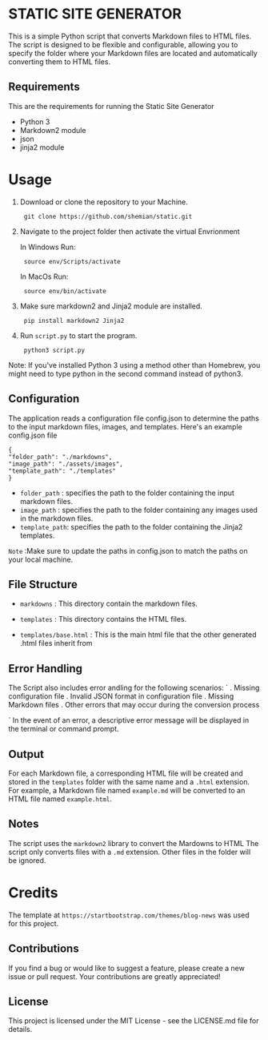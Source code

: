 # STATIC SITE GENERATOR
This is a simple Python script that converts Markdown files to HTML files.
The script is designed to be flexible and configurable, allowing you to specify the folder where your Markdown files are located and automatically converting them to HTML files.

## Requirements 
This are the requirements for running the Static Site Generator 
* Python 3 
* Markdown2 module 
* json
* jinja2 module


# Usage
1. Download or clone the repository to your Machine.

        git clone https://github.com/shemian/static.git

2. Navigate to the project folder then  activate the virtual Envrionment 
    
    In Windows Run:

        source env/Scripts/activate

    In MacOs Run:
         
        source env/bin/activate


3. Make sure markdown2 and Jinja2 module are installed.
        
        pip install markdown2 Jinja2 



4. Run `script.py` to start the program.

        python3 script.py


Note: If you've installed Python 3 using a method other than Homebrew, you might need to type python in the second command instead of python3.


## Configuration
The application reads a configuration file config.json to determine the paths to the input markdown files, images, and templates. Here's an example config.json file

    
    {
    "folder_path": "./markdowns",
    "image_path": "./assets/images",
    "template_path": "./templates"
    }

    

* `folder_path` : specifies the path to the folder containing the input markdown files.
* `image_path` : specifies the path to the folder containing any images used in the markdown files.
* `template_path`:  specifies the path to the folder containing the Jinja2 templates.

`Note` :Make sure to update the paths in config.json to match the paths on your local machine.

## File Structure 
* `markdowns` : This directory contain the markdown files.

* `templates` : This directory contains the HTML files.

* `templates/base.html` : This is the main html file that the other generated .html files inherit from 

## Error Handling 
The Script also  includes error andling for the following scenarios:
` 
. Missing configuration file
. Invalid JSON format in configuration file
. Missing Markdown files
. Other errors that may occur during the conversion process

`
In the event of an error, a descriptive error message will be displayed in the terminal or command prompt.

## Output 
For each Markdown file, a corresponding HTML file will be created and stored in the `templates` folder with the same name and a `.html` extension. For example, a Markdown file named `example.md` will be converted to an HTML file named `example.html`.



## Notes 
The script uses the `markdown2` library to convert the Mardowns to HTML 
The script only converts files with a `.md` extension. Other files in the folder will be ignored.

# Credits
The template at `https://startbootstrap.com/themes/blog-news` was used for this project.


## Contributions
If you find a bug or would like to suggest a feature, please create a new issue or pull request. Your contributions are greatly appreciated!

## License
This project is licensed under the MIT License - see the LICENSE.md file for details.